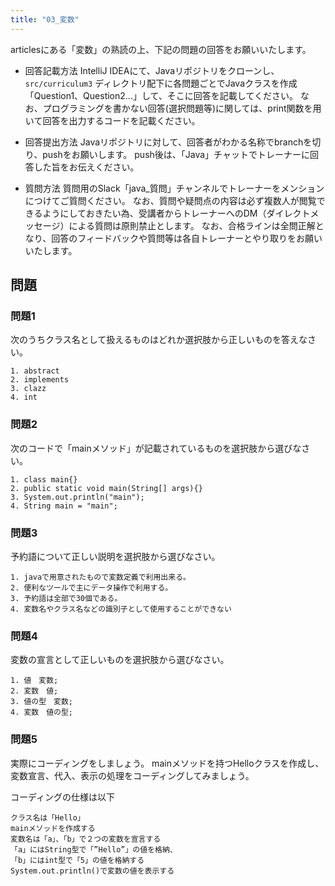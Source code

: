 ```yaml
---
title: "03_変数"
---
```


articlesにある「変数」の熟読の上、下記の問題の回答をお願いいたします。

* 回答記載方法 
IntelliJ IDEAにて、Javaリポジトリをクローンし、`src/curriculum3` ディレクトリ配下に各問題ごとでJavaクラスを作成「Question1、Question2...」して、そこに回答を記載してください。
なお、プログラミングを書かない回答(選択問題等)に関しては、print関数を用いて回答を出力するコードを記載ください。

* 回答提出方法
Javaリポジトリに対して、回答者がわかる名称でbranchを切り、pushをお願いします。
push後は、「Java」チャットでトレーナーに回答した旨をお伝えください。

* 質問方法
質問用のSlack「java_質問」チャンネルでトレーナーをメンションにつけてご質問ください。
なお、質問や疑問点の内容は必ず複数人が閲覧できるようにしておきたい為、受講者からトレーナーへのDM（ダイレクトメッセージ）による質問は原則禁止とします。
なお、合格ラインは全問正解となり、回答のフィードバックや質問等は各自トレーナーとやり取りをお願いいたします。

## 問題

### 問題1

次のうちクラス名として扱えるものはどれか選択肢から正しいものを答えなさい。
```
1. abstract
2. implements
3. clazz
4. int
```

### 問題2
次のコードで「mainメソッド」が記載されているものを選択肢から選びなさい。

```
1. class main{}
2. public static void main(String[] args){}
3. System.out.println("main");
4. String main = "main";
```

### 問題3
予約語について正しい説明を選択肢から選びなさい。

```
1. javaで用意されたもので変数定義で利用出来る。
2. 便利なツールで主にデータ操作で利用する。
3. 予約語は全部で30個である。
4. 変数名やクラス名などの識別子として使用することができない
```

### 問題4
変数の宣言として正しいものを選択肢から選びなさい。

```
1. 値　変数;
2. 変数　値;
3. 値の型　変数;
4. 変数　値の型;
```

### 問題5
実際にコーディングをしましょう。
mainメソッドを持つHelloクラスを作成し、変数宣言、代入、表示の処理をコーディングしてみましょう。

コーディングの仕様は以下

```
クラス名は「Hello」
mainメソッドを作成する
変数名は「a」、「b」で２つの変数を宣言する
「a」にはString型で「”Hello”」の値を格納、
「b」にはint型で「5」の値を格納する
System.out.println()で変数の値を表示する
```
